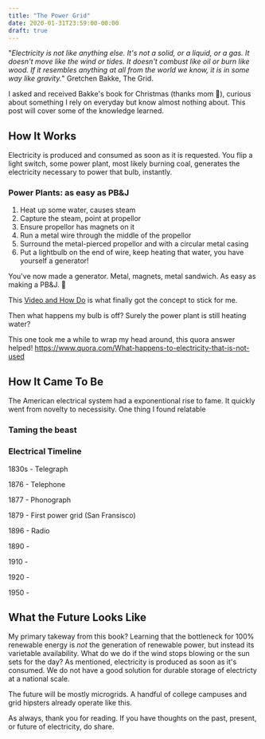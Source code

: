 ```yaml
---
title: "The Power Grid"
date: 2020-01-31T23:59:00-00:00
draft: true
---
```


"_Electricity is not like anything else. It's not a solid, or a liquid, or a gas. It doesn't move like the wind or tides. It doesn't combust like oil or burn like wood. If it resembles anything at all from the world we know, it is in some way like gravity._"
Gretchen Bakke, The Grid.

I asked and received Bakke's book for Christmas (thanks mom 🙏), curious about something I rely on everyday but know almost nothing about. This post will cover some of the knowledge learned.

## How It Works

Electricity is produced and consumed as soon as it is requested. You flip a light switch, some power plant, most likely burning coal, generates the electricity necessary to power that bulb, instantly.

### Power Plants: as easy as PB&J

1. Heat up some water, causes steam
2. Capture the steam, point at propellor
3. Ensure propellor has magnets on it
4. Run a metal wire through the middle of the propellor
5. Surround the metal-pierced propellor and with a circular metal casing
6. Put a lightbulb on the end of wire, keep heating that water, you have yourself a generator!

You've now made a generator. Metal, magnets, metal sandwich. As easy as making a PB&J. 🥪

This [Video and How Do](http://www.amasci.com/amateur/coilgen.html) is what finally got the concept to stick for me.

Then what happens my bulb is off? Surely the power plant is still heating water?

This one took me a while to wrap my head around, this quora answer helped!
https://www.quora.com/What-happens-to-electricity-that-is-not-used

## How It Came To Be

The American electrical system had a exponentional rise to fame. It quickly went from novelty to necessisity. One thing I found relatable 

### Taming the beast

### Electrical Timeline

1830s - Telegraph

1876 - Telephone

1877 - Phonograph

1879 - First power grid (San Fransisco)

1896 - Radio

1890 - 

1910 - 

1920 - 

1950 -


## What the Future Looks Like

My primary takeway from this book? Learning that the bottleneck for 100% renewable energy is _not_ the generation of renewable power, but instead its varietable availability. What do we do if the wind stops blowing or the sun sets for the day? As mentioned, electricity is produced as soon as it's consumed. We do not have a good solution for durable storage of electricty at a national scale.

The future will be mostly microgrids. A handful of college campuses and grid hipsters already operate like this. 

As always, thank you for reading. If you have thoughts on the past, present, or future of electricity, do share.
